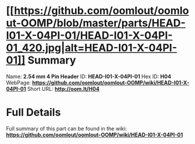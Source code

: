 
[[https://github.com/oomlout/oomlout-OOMP/blob/master/parts/HEAD-I01-X-04PI-01/HEAD-I01-X-04PI-01_420.jpg|alt=HEAD-I01-X-04PI-01]] 
Summary
=================

Name: __2.54 mm 4 Pin Header__
ID: __HEAD-I01-X-04PI-01__
Hex ID: __H04__
WebPage: __https://github.com/oomlout/oomlout-OOMP/wiki/HEAD-I01-X-04PI-01__
Short URL: __http://oom.lt/H04__

Full Details
==========================
Full summary of this part can be found in the wiki:   
__https://github.com/oomlout/oomlout-OOMP/wiki/HEAD-I01-X-04PI-01__   

